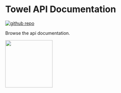 # Towel API Documentation

<a href="https://github.com/ZacharyPatten/Towel" alt="Github Repository"><img alt="github repo" src="https://img.shields.io/badge/github-repo-black?logo=github&amp;style=flat" title="Go To Github Repo" alt="Github Repository"></a>

Browse the api documentation.

<img src="https://github.com/ZacharyPatten/Towel/blob/master/.github/Resources/Logo.svg?raw=true" height="150">
